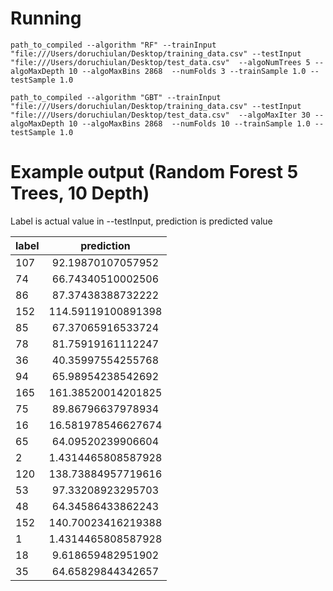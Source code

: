 # Running
`path_to_compiled --algorithm "RF" --trainInput "file:///Users/doruchiulan/Desktop/training_data.csv" --testInput "file:///Users/doruchiulan/Desktop/test_data.csv"  --algoNumTrees 5 --algoMaxDepth 10 --algoMaxBins 2868  --numFolds 3 --trainSample 1.0 --testSample 1.0`

`path_to_compiled --algorithm "GBT" --trainInput "file:///Users/doruchiulan/Desktop/training_data.csv" --testInput "file:///Users/doruchiulan/Desktop/test_data.csv"  --algoMaxIter 30 --algoMaxDepth 10 --algoMaxBins 2868  --numFolds 10 --trainSample 1.0 --testSample 1.0`

# Example output (Random Forest 5 Trees, 10 Depth)
Label is actual value in --testInput, prediction is predicted value

|label|        prediction|
|-----|:----------------:|
|  107| 92.19870107057952|
|   74| 66.74340510002506|
|   86| 87.37438388732222|
|  152|114.59119100891398|
|   85| 67.37065916533724|
|   78| 81.75919161112247|
|   36| 40.35997554255768|
|   94| 65.98954238542692|
|  165|161.38520014201825|
|   75| 89.86796637978934|
|   16|16.581978546627674|
|   65| 64.09520239906604|
|    2|1.4314465808587928|
|  120|138.73884957719616|
|   53| 97.33208923295703|
|   48| 64.34586433862243|
|  152|140.70023416219388|
|    1|1.4314465808587928|
|   18| 9.618659482951902|
|   35| 64.65829844342657|
